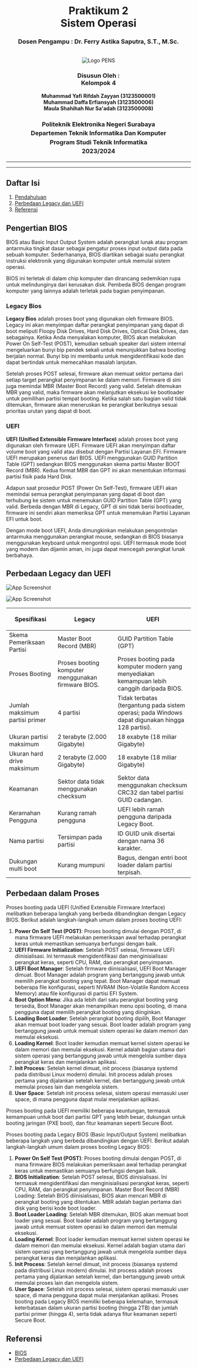 <div align="center">
  <h1 class="text-align: center;font-weight: bold">Praktikum 2<br>Sistem Operasi</h1>
  <h3 class="text-align: center;">Dosen Pengampu : Dr. Ferry Astika Saputra, S.T., M.Sc.</h3>
</div>
<br />
<div align="center">
  <img src="https://upload.wikimedia.org/wikipedia/id/4/44/Logo_PENS.png" alt="Logo PENS">
  <h3 style="text-align: center;">Disusun Oleh : <br>Kelompok 4</h3>
  <p style="text-align: center;">
    <strong>Muhammad Yafi Rifdah Zayyan (3123500001)</strong><br>
    <strong>Muhammad Daffa Erfiansyah (3123500006)</strong><br>
    <strong>Maula Shahihah Nur Sa'adah (3123500008)</strong>
  </p>

<h3 style="text-align: center;line-height: 1.5">Politeknik Elektronika Negeri Surabaya<br>Departemen Teknik Informatika Dan Komputer<br>Program Studi Teknik Informatika<br>2023/2024</h3>
  <hr><hr>
</div>

## Daftar Isi

1. [Pendahuluan](#pendahuluan)
2. [Perbedaan Legacy dan UEFI](#perbedaan-legacy-dan-uefi)
3. [Referensi](#referensi)

## Pengertian BIOS

<p>BIOS atau Basic Input Output System adalah perangkat lunak atau program antarmuka tingkat dasar sebagai pengatur proses input output data pada sebuah komputer. Sederhananya, BIOS diartikan sebagai suatu perangkat instruksi elektronik yang digunakan komputer untuk memulai sistem operasi.

BIOS ini terletak di dalam chip komputer dan dirancang sedemikian rupa untuk melindunginya dari kerusakan disk. Pembeda BIOS dengan program komputer yang lainnya adalah terletak pada bagian penyimpanan.</p>

<h3>Legacy Bios</h3>

<p><b>Legacy Bios</b> adalah proses boot yang digunakan oleh firmware BIOS. Legacy ini akan menyimpan daftar perangkat penyimpanan yang dapat di boot meliputi Floopy Disk Drives, Hard Disk Drives, Optical Disk Drives, dan sebagainya. Ketika Anda menyalakan komputer, BIOS akan melakukan Power On Self-Test (POST), kemudian sebuah speaker dari sistem internal mengeluarkan bunyi bip pendek sekali untuk menunjukkan bahwa booting berjalan normal. Bunyi bip ini membantu untuk mengidentifikasi kode dan dapat bertindak untuk memecahkan masalah lanjutan.

Setelah proses POST selesai, firmware akan memuat sektor pertama dari setiap target perangkat penyimpanan ke dalam memori. Firmware di sini juga memindai MBR (Master Boot Record) yang valid. Setelah ditemukan MBR yang valid, maka firmware akan melanjutkan eksekusi ke bootloader untuk pemilihan partisi tempat booting. Ketika salah satu bagian valid tidak ditemukan, firmware akan meneruskan ke perangkat berikutnya sesuai prioritas urutan yang dapat di boot.</p>

<h3>UEFI</h3>

<p><b>UEFI (Unified Extensible Firmware Interface)</b> adalah proses boot yang digunakan oleh firmware UEFI. Firmware UEFI akan menyimpan daftar volume boot yang valid atau disebut dengan Partisi Layanan EFI. Firmware UEFI merupakan penerus dari BIOS. UEFI menggunakan GUID Partition Table (GPT) sedangkan BIOS menggunakan skema partisi Master BOOT Record (MBR). Kedua format MBR dan GPT ini akan menentukan informasi partisi fisik pada Hard Disk.

Adapun saat prosedur POST (Power On Self-Test), firmware UEFI akan memindai semua perangkat penyimpanan yang dapat di boot dan terhubung ke sistem untuk menemukan GUID Partition Table (GPT) yang valid. Berbeda dengan MBR di Legacy, GPT di sini tidak berisi bootloader, firmware ini sendiri akan memeriksa GPT untuk menemukan Partisi Layanan EFI untuk boot.

Dengan mode boot UEFI, Anda dimungkinkan melakukan pengontrolan antarmuka menggunakan perangkat mouse, sedangkan di BIOS biasanya menggunakan keyboard untuk mengontrol opsi. UEFI termasuk mode boot yang modern dan dijamin aman, ini juga dapat mencegah perangkat lunak berbahaya.</p>

## Perbedaan Legacy dan UEFI

![App Screenshot](img/perbedaan%20legacy%20uefi.jpg)

![App Screenshot](img/flowchart-legacy-uefi.png)

| <p align="center">Spesifikasi</p>   | <p align="center">Legacy</p>  | <p align="center">UEFI</p>  |
| ----------- | ---------- | --------- |
| Skema Pemeriksaan Partisi | Master Boot Record (MBR) | GUID Partition Table (GPT) |
| Proses Booting | Proses booting komputer menggunakan firmware BIOS. | Proses booting pada komputer modern yang menyediakan kemampuan lebih canggih daripada BIOS. |
| Jumlah maksimum partisi primer | 4 partisi | Tidak terbatas (tergantung pada sistem operasi; pada Windows dapat digunakan hingga 128 partisi). |
| Ukuran partisi maksimum | 2 terabyte (2.000 Gigabyte) | 18 exabyte (18 miliar Gigabyte) |
| Ukuran hard drive maksimum | 2 terabyte (2.000 Gigabyte) | 18 exabyte (18 miliar Gigabyte) |
| Keamanan | Sektor data tidak menggunakan checksum | Sektor data menggunakan checksum CRC32 dan tabel partisi GUID cadangan. |
| Keramahan Pengguna | Kurang ramah pengguna | UEFI lebih ramah pengguna daripada Legacy Boot. |
| Nama partisi | Tersimpan pada partisi | ID GUID unik disertai dengan nama 36 karakter. |
| Dukungan multi boot | Kurang mumpuni | Bagus, dengan entri boot loader dalam partisi terpisah. |
</div>

## Perbedaan dalam Proses

Proses booting pada UEFI (Unified Extensible Firmware Interface) melibatkan beberapa langkah yang berbeda dibandingkan dengan Legacy BIOS. Berikut adalah langkah-langkah umum dalam proses booting UEFI:
1. **Power On Self Test (POST)**: Proses booting dimulai dengan POST, di mana firmware UEFI melakukan pemeriksaan awal terhadap perangkat keras untuk memastikan semuanya berfungsi dengan baik.
2. **UEFI Firmware Initialization**: Setelah POST selesai, firmware UEFI diinisialisasi. Ini termasuk mengidentifikasi dan menginisialisasi perangkat keras, seperti CPU, RAM, dan perangkat penyimpanan.
3. **UEFI Boot Manager**: Setelah firmware diinisialisasi, UEFI Boot Manager dimuat. Boot Manager adalah program yang bertanggung jawab untuk memilih perangkat booting yang tepat. Boot Manager dapat memuat beberapa file konfigurasi, seperti NVRAM (Non-Volatile Random Access Memory) atau file konfigurasi di partisi EFI System.
4. **Boot Option Menu**: Jika ada lebih dari satu perangkat booting yang tersedia, Boot Manager akan menampilkan menu opsi booting, di mana pengguna dapat memilih perangkat booting yang diinginkan.
5. **Loading Boot Loader**: Setelah perangkat booting dipilih, Boot Manager akan memuat boot loader yang sesuai. Boot loader adalah program yang bertanggung jawab untuk memuat sistem operasi ke dalam memori dan memulai eksekusi.
6. **Loading Kernel**: Boot loader kemudian memuat kernel sistem operasi ke dalam memori dan memulai eksekusi. Kernel adalah bagian utama dari sistem operasi yang bertanggung jawab untuk mengelola sumber daya perangkat keras dan menjalankan aplikasi.
7. **Init Process**: Setelah kernel dimuat, init process (biasanya systemd pada distribusi Linux modern) dimulai. Init process adalah proses pertama yang dijalankan setelah kernel, dan bertanggung jawab untuk memulai proses lain dan mengelola sistem.
8. **User Space**: Setelah init process selesai, sistem operasi memasuki user space, di mana pengguna dapat mulai menjalankan aplikasi.

Proses booting pada UEFI memiliki beberapa keuntungan, termasuk kemampuan untuk boot dari partisi GPT yang lebih besar, dukungan untuk booting jaringan (PXE boot), dan fitur keamanan seperti Secure Boot.

Proses booting pada Legacy BIOS (Basic Input/Output System) melibatkan beberapa langkah yang berbeda dibandingkan dengan UEFI. Berikut adalah langkah-langkah umum dalam proses booting Legacy BIOS:
1. **Power On Self Test (POST)**: Proses booting dimulai dengan POST, di mana firmware BIOS melakukan pemeriksaan awal terhadap perangkat keras untuk memastikan semuanya berfungsi dengan baik.
2. **BIOS Initialization**: Setelah POST selesai, BIOS diinisialisasi. Ini termasuk mengidentifikasi dan menginisialisasi perangkat keras, seperti CPU, RAM, dan perangkat penyimpanan.
Master Boot Record (MBR) Loading: Setelah BIOS diinisialisasi, BIOS akan mencari MBR di perangkat booting yang ditentukan. MBR adalah bagian pertama dari disk yang berisi kode boot loader.
4. **Boot Loader Loading**: Setelah MBR ditemukan, BIOS akan memuat boot loader yang sesuai. Boot loader adalah program yang bertanggung jawab untuk memuat sistem operasi ke dalam memori dan memulai eksekusi.
5. **Loading Kernel**: Boot loader kemudian memuat kernel sistem operasi ke dalam memori dan memulai eksekusi. Kernel adalah bagian utama dari sistem operasi yang bertanggung jawab untuk mengelola sumber daya perangkat keras dan menjalankan aplikasi.
6. **Init Process**: Setelah kernel dimuat, init process (biasanya systemd pada distribusi Linux modern) dimulai. Init process adalah proses pertama yang dijalankan setelah kernel, dan bertanggung jawab untuk memulai proses lain dan mengelola sistem.
7. **User Space**: Setelah init process selesai, sistem operasi memasuki user space, di mana pengguna dapat mulai menjalankan aplikasi.
Proses booting pada Legacy BIOS memiliki beberapa kelemahan, termasuk keterbatasan dalam ukuran partisi booting (hingga 2TB) dan jumlah partisi primer (hingga 4), serta tidak adanya fitur keamanan seperti Secure Boot.

## Referensi

- [BIOS](https://www.acerid.com/berita-teknologi/fungsi-bios-pada-sistem-komputasi)
- [Perbedaan Legacy dan UEFI](https://dianisa.com/perbedaan-legacy-bios-dan-uefi/)